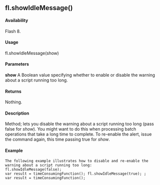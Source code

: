 ## fl.showIdleMessage()

#### Availability

Flash 8.

#### Usage

fl.showIdleMessage(show)

#### Parameters

**show** A Boolean value specifying whether to enable or disable the warning about a script running too long.

#### Returns

Nothing.

#### Description

Method; lets you disable the warning about a script running too long (pass false for *show*). You might want to do this when processing batch operations that take a long time to complete. To re-enable the alert, issue the command again, this time passing true for *show*.

#### Example

```
The following example illustrates how to disable and re-enable the warning about a script running too long:
fl.showIdleMessage(false);
var result = timeConsumingFunction(); fl.showIdleMessage(true); ;
var result = timeConsumingFunction();

```